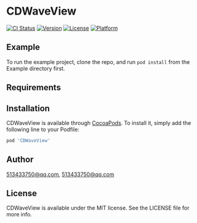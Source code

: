 # CDWaveView

[![CI Status](https://img.shields.io/travis/513433750@qq.com/CDWaveView.svg?style=flat)](https://travis-ci.org/513433750@qq.com/CDWaveView)
[![Version](https://img.shields.io/cocoapods/v/CDWaveView.svg?style=flat)](https://cocoapods.org/pods/CDWaveView)
[![License](https://img.shields.io/cocoapods/l/CDWaveView.svg?style=flat)](https://cocoapods.org/pods/CDWaveView)
[![Platform](https://img.shields.io/cocoapods/p/CDWaveView.svg?style=flat)](https://cocoapods.org/pods/CDWaveView)

## Example

To run the example project, clone the repo, and run `pod install` from the Example directory first.

## Requirements

## Installation

CDWaveView is available through [CocoaPods](https://cocoapods.org). To install
it, simply add the following line to your Podfile:

```ruby
pod 'CDWaveView'
```

## Author

513433750@qq.com, 513433750@qq.com

## License

CDWaveView is available under the MIT license. See the LICENSE file for more info.
